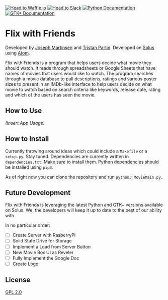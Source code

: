 [![Head to Waffle.io](https://img.shields.io/badge/Waffle.io--blue.svg?label=Waffle.io&title=Waffle.io&style=social)](https://waffle.io/JosephMart/Flix-with-Friends) [![Head to Slack](https://img.shields.io/badge/Slack--lightgrey.svg?label=Slack&title=Slack&style=social)](https://return0software.slack.com/messages/general/) [![Python Documentation](https://img.shields.io/badge/python-3.5.2-orange.svg?title=3.5.2&style=flat-square)](https://docs.python.org/release/3.5.2/) [![GTK+ Documentation](https://img.shields.io/badge/GTK%2B-3.22-brightgreen.svg?style=flat-square)](https://developer.gnome.org/gtk3/stable/)
# Flix with Friends

Developed by [Joseph Martinsen](https://github.com/JosephMart) and [Tristan Partin](https://github.com/tristan957).
Developed on [Solus](https://solus-project.com/) using [Atom](https://atom.io/).

Flix with Friends is a program that helps users decide what movie they should watch. It reads
through spreadsheets or Google Sheets that have names of movies that users would like to watch.
The program searches through a movie database to pull descriptions, ratings and various poster
sizes to present in an IMDb-like interface to help users decide on what movie to watch based on
search criteria like keywords, release date, rating and which of the users has seen the movie.

## How to Use
*(Insert App Usage)*

## How to Install
Currently throwing around ideas which could include a `Makefile` or a `setup.py`. Stay tuned. Dependencies are currently written in `dependencies.txt`. Make sure to install them. Python dependencies should be installed using `pip3`.

As of right now you can clone the repository and run `python3 MovieMain.py`.

## Future Development
Flix with Friends is leveraging the latest Python and GTK+ versions available on Solus. We, the developers will keep it up to date to the best of our ability with

In no particular order:
- [ ] Create Server with RasberryPi
- [ ] Solid State Drive for Storage
- [ ] Implement a Load from Server Button
- [ ] New Movie Box UI as Reveler
- [ ] Fully Implement the Google Doc
- [ ] Create Logo

## License
[GPL 2.0](https://github.com/JosephMart/Flix-with-Friends/blob/master/LICENSE)
